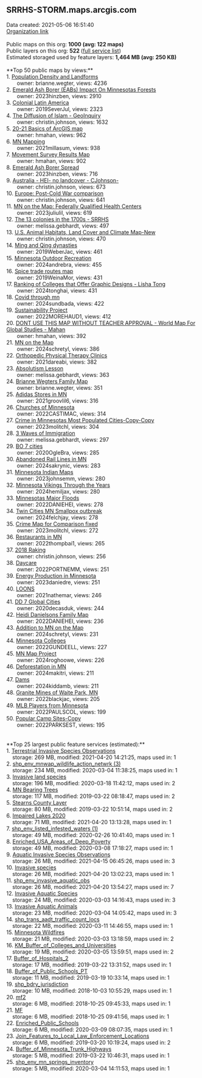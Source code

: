 <h2>SRRHS-STORM.maps.arcgis.com</h2> Data created: 2021-05-06 16:51:40 <br /><a target='new' href='https://SRRHS-STORM.maps.arcgis.com'>Organization link</a><br /><br />Public maps on this org: <b>1000 (avg: 122 maps)</b><br />Public layers on this org: <b>522 </b>(<a target='new' href='https://services.arcgis.com/YUrDaHsSsDgAfy4f/ArcGIS/rest/services'>full service list</a>)<br />Estimated storaged used by feature layers: <b>1,464 MB (avg: 250 KB)</b><br /><br />**Top 50 public maps by views:**<br />  1. <a target='new' href='https://www.arcgis.com/home/item.html?id=0e80b805042f46e0aacc420299dcb3cf'>Population Density and Landforms</a> <br />  &nbsp;&nbsp;&nbsp;&nbsp; &nbsp;&nbsp;owner: brianne.wegter, views: 4236<br />  2. <a target='new' href='https://www.arcgis.com/home/item.html?id=6aa8268edd024c8eba2cfecefc9dd960'>Emerald Ash Borer (EABs) Impact On Minnesotas Forests</a> <br />  &nbsp;&nbsp;&nbsp;&nbsp; &nbsp;&nbsp;owner: 2023hinzben, views: 2910<br />  3. <a target='new' href='https://www.arcgis.com/home/item.html?id=fa28c942a7904605b15a4cc8966cf687'>Colonial Latin America</a> <br />  &nbsp;&nbsp;&nbsp;&nbsp; &nbsp;&nbsp;owner: 2019SeverJul, views: 2323<br />  4. <a target='new' href='https://www.arcgis.com/home/item.html?id=e1a2d0729038424ab294a3000ad0941f'>The Diffusion of Islam - GeoInquiry</a> <br />  &nbsp;&nbsp;&nbsp;&nbsp; &nbsp;&nbsp;owner: christin.johnson, views: 1632<br />  5. <a target='new' href='https://www.arcgis.com/home/item.html?id=4f3f32c014ca486f9a0485608355395d'>20-21 Basics of ArcGIS map</a> <br />  &nbsp;&nbsp;&nbsp;&nbsp; &nbsp;&nbsp;owner: hmahan, views: 962<br />  6. <a target='new' href='https://www.arcgis.com/home/item.html?id=2d7457731571438a8472c798d5a89528'>MN Mapping</a> <br />  &nbsp;&nbsp;&nbsp;&nbsp; &nbsp;&nbsp;owner: 2021millasum, views: 938<br />  7. <a target='new' href='https://www.arcgis.com/home/item.html?id=6e403acbac6d48f888379b783caa0742'>Movement Survey Results Map</a> <br />  &nbsp;&nbsp;&nbsp;&nbsp; &nbsp;&nbsp;owner: hmahan, views: 902<br />  8. <a target='new' href='https://www.arcgis.com/home/item.html?id=27315ee356e348b2a81f7517964a27d7'>Emerald Ash Borer Spread</a> <br />  &nbsp;&nbsp;&nbsp;&nbsp; &nbsp;&nbsp;owner: 2023hinzben, views: 716<br />  9. <a target='new' href='https://www.arcgis.com/home/item.html?id=1f4a61ceead04319a3da376598f6853f'>Australia - HEI- no landcover - CJohnson-</a> <br />  &nbsp;&nbsp;&nbsp;&nbsp; &nbsp;&nbsp;owner: christin.johnson, views: 673<br />  10. <a target='new' href='https://www.arcgis.com/home/item.html?id=5d9189afd5ed4ea08d4064e953c7b172'>Europe: Post-Cold War comparison</a> <br />  &nbsp;&nbsp;&nbsp;&nbsp; &nbsp;&nbsp;owner: christin.johnson, views: 641<br />  11. <a target='new' href='https://www.arcgis.com/home/item.html?id=e6e97fcb07c146c296c4acbc04d38f52'>MN on the Map: Federally Qualified Health Centers</a> <br />  &nbsp;&nbsp;&nbsp;&nbsp; &nbsp;&nbsp;owner: 2023juliulil, views: 619<br />  12. <a target='new' href='https://www.arcgis.com/home/item.html?id=f3b5ad211b1343d7a14a07cccc9308ed'>The 13 colonies in the 1700s - SRRHS</a> <br />  &nbsp;&nbsp;&nbsp;&nbsp; &nbsp;&nbsp;owner: melissa.gebhardt, views: 497<br />  13. <a target='new' href='https://www.arcgis.com/home/item.html?id=8791e6b9c70a4ce9b9d85ad8a936eb8c'>U.S. Animal Habitats, Land Cover and Climate Map-New</a> <br />  &nbsp;&nbsp;&nbsp;&nbsp; &nbsp;&nbsp;owner: christin.johnson, views: 470<br />  14. <a target='new' href='https://www.arcgis.com/home/item.html?id=24f93e2ac8d74a3d828519ba0e7fd983'>Ming and Qing dynasties</a> <br />  &nbsp;&nbsp;&nbsp;&nbsp; &nbsp;&nbsp;owner: 2019WeberJac, views: 461<br />  15. <a target='new' href='https://www.arcgis.com/home/item.html?id=408b976ada1d4a359dc80fe6d44052f8'>Minnesota Outdoor Recreation</a> <br />  &nbsp;&nbsp;&nbsp;&nbsp; &nbsp;&nbsp;owner: 2024andrebra, views: 455<br />  16. <a target='new' href='https://www.arcgis.com/home/item.html?id=7947af0783a749ed87b9d7b6352e13fa'>Spice trade routes map</a> <br />  &nbsp;&nbsp;&nbsp;&nbsp; &nbsp;&nbsp;owner: 2019WeinaMor, views: 431<br />  17. <a target='new' href='https://www.arcgis.com/home/item.html?id=c139bae0e07d4e349aa4f27301ead262'>Ranking of Colleges that Offer Graphic Designs - Lisha Tong</a> <br />  &nbsp;&nbsp;&nbsp;&nbsp; &nbsp;&nbsp;owner: 2024tonghai, views: 431<br />  18. <a target='new' href='https://www.arcgis.com/home/item.html?id=c2db35ad04bc4b83bf4f621a93a5b884'>Covid through mn</a> <br />  &nbsp;&nbsp;&nbsp;&nbsp; &nbsp;&nbsp;owner: 2024sundbada, views: 422<br />  19. <a target='new' href='https://www.arcgis.com/home/item.html?id=3fa3cd9ae359403fb85bc90442d4133b'>Sustainability Project</a> <br />  &nbsp;&nbsp;&nbsp;&nbsp; &nbsp;&nbsp;owner: 2022MOREHAUD1, views: 412<br />  20. <a target='new' href='https://www.arcgis.com/home/item.html?id=55f3ebfe649b4213a43999aeffa6331d'>DONT USE THIS MAP WITHOUT TEACHER APPROVAL - World Map For Global Studies - Mahan</a> <br />  &nbsp;&nbsp;&nbsp;&nbsp; &nbsp;&nbsp;owner: hmahan, views: 392<br />  21. <a target='new' href='https://www.arcgis.com/home/item.html?id=23fb7b2d9ed94532b705407bbf65fbd4'>MN on the Map</a> <br />  &nbsp;&nbsp;&nbsp;&nbsp; &nbsp;&nbsp;owner: 2024schretyl, views: 386<br />  22. <a target='new' href='https://www.arcgis.com/home/item.html?id=299a8cc1a7f148e78924eb37ffcb9a74'>Orthopedic Physical Therapy Clinics</a> <br />  &nbsp;&nbsp;&nbsp;&nbsp; &nbsp;&nbsp;owner: 2021dareabi, views: 382<br />  23. <a target='new' href='https://www.arcgis.com/home/item.html?id=39db6f73bf274a9cbcb15d1f6ffc5164'>Absolutism Lesson</a> <br />  &nbsp;&nbsp;&nbsp;&nbsp; &nbsp;&nbsp;owner: melissa.gebhardt, views: 363<br />  24. <a target='new' href='https://www.arcgis.com/home/item.html?id=31d4e97a92854981bfb9f76924282ccb'>Brianne Wegters Family Map</a> <br />  &nbsp;&nbsp;&nbsp;&nbsp; &nbsp;&nbsp;owner: brianne.wegter, views: 351<br />  25. <a target='new' href='https://www.arcgis.com/home/item.html?id=f3b79c87f5b04f92bbc18c07bd76305b'>Adidas Stores in MN</a> <br />  &nbsp;&nbsp;&nbsp;&nbsp; &nbsp;&nbsp;owner: 2021groovlil6, views: 316<br />  26. <a target='new' href='https://www.arcgis.com/home/item.html?id=207289268c3842319f6a09cc77452b8c'>Churches of Minnesota</a> <br />  &nbsp;&nbsp;&nbsp;&nbsp; &nbsp;&nbsp;owner: 2022CASTIMAC, views: 314<br />  27. <a target='new' href='https://www.arcgis.com/home/item.html?id=269ad4577a764b41979a6f9a26bdc514'>Crime in Minnesotas Most Populated Cities-Copy-Copy</a> <br />  &nbsp;&nbsp;&nbsp;&nbsp; &nbsp;&nbsp;owner: 2023molitchl, views: 304<br />  28. <a target='new' href='https://www.arcgis.com/home/item.html?id=71651d405ada4d8288286e49a687d679'>3 Waves of Immigration</a> <br />  &nbsp;&nbsp;&nbsp;&nbsp; &nbsp;&nbsp;owner: melissa.gebhardt, views: 297<br />  29. <a target='new' href='https://www.arcgis.com/home/item.html?id=cde9e89d3dfe4179b9eb172e84d53046'>BO 7 cities</a> <br />  &nbsp;&nbsp;&nbsp;&nbsp; &nbsp;&nbsp;owner: 2020OgleBra, views: 285<br />  30. <a target='new' href='https://www.arcgis.com/home/item.html?id=6343cfb5119e47798407fbcf4881f0dc'>Abandoned Rail Lines in MN</a> <br />  &nbsp;&nbsp;&nbsp;&nbsp; &nbsp;&nbsp;owner: 2024sakrynic, views: 283<br />  31. <a target='new' href='https://www.arcgis.com/home/item.html?id=0307b0055ea84d33a41c7cb89a8252e7'>Minnesota Indian Maps</a> <br />  &nbsp;&nbsp;&nbsp;&nbsp; &nbsp;&nbsp;owner: 2023johnsemm, views: 280<br />  32. <a target='new' href='https://www.arcgis.com/home/item.html?id=6eeb4d27f20c4d029b1dc273e247a6e2'>Minnesota Vikings Through the Years</a> <br />  &nbsp;&nbsp;&nbsp;&nbsp; &nbsp;&nbsp;owner: 2024hemiljax, views: 280<br />  33. <a target='new' href='https://www.arcgis.com/home/item.html?id=6f2ec76e60644e7ea17abaeb40870108'>Minnesotas Major Floods</a> <br />  &nbsp;&nbsp;&nbsp;&nbsp; &nbsp;&nbsp;owner: 2022DANIEHEI, views: 278<br />  34. <a target='new' href='https://www.arcgis.com/home/item.html?id=955e37f092a849d6b94d5e2e0952e255'>Twin Cities MN Smallpox outbreak</a> <br />  &nbsp;&nbsp;&nbsp;&nbsp; &nbsp;&nbsp;owner: 2024felchjay, views: 278<br />  35. <a target='new' href='https://www.arcgis.com/home/item.html?id=5a7d5497120c4dddb105914c6aa268f4'>Crime Map for Comparison fixed</a> <br />  &nbsp;&nbsp;&nbsp;&nbsp; &nbsp;&nbsp;owner: 2023molitchl, views: 272<br />  36. <a target='new' href='https://www.arcgis.com/home/item.html?id=26aa02b790e94c7a84175df93b977ebd'> Restaurants in MN</a> <br />  &nbsp;&nbsp;&nbsp;&nbsp; &nbsp;&nbsp;owner: 2022thompbai1, views: 265<br />  37. <a target='new' href='https://www.arcgis.com/home/item.html?id=a5a7c458475d4b24894d10663be3ac08'>2018 Raking</a> <br />  &nbsp;&nbsp;&nbsp;&nbsp; &nbsp;&nbsp;owner: christin.johnson, views: 256<br />  38. <a target='new' href='https://www.arcgis.com/home/item.html?id=aa092fbcc3334f888d28f4c55ac709ea'>Daycare</a> <br />  &nbsp;&nbsp;&nbsp;&nbsp; &nbsp;&nbsp;owner: 2022PORTNEMM, views: 251<br />  39. <a target='new' href='https://www.arcgis.com/home/item.html?id=979281d1391e4b5b8e2361b9e3b2fd7b'>Energy Production in Minnesota</a> <br />  &nbsp;&nbsp;&nbsp;&nbsp; &nbsp;&nbsp;owner: 2023daniedre, views: 251<br />  40. <a target='new' href='https://www.arcgis.com/home/item.html?id=e14e08252e354984ab68b7e11f29f5cc'>LOONS</a> <br />  &nbsp;&nbsp;&nbsp;&nbsp; &nbsp;&nbsp;owner: 2021nathemar, views: 246<br />  41. <a target='new' href='https://www.arcgis.com/home/item.html?id=e6e5e77b5c664bb9b159be1ebe0ef34e'>DD 7 Global Cities</a> <br />  &nbsp;&nbsp;&nbsp;&nbsp; &nbsp;&nbsp;owner: 2020decasduk, views: 244<br />  42. <a target='new' href='https://www.arcgis.com/home/item.html?id=ad403283dc05403a809a30b3f590b8fb'>Heidi Danielsons Family Map</a> <br />  &nbsp;&nbsp;&nbsp;&nbsp; &nbsp;&nbsp;owner: 2022DANIEHEI, views: 236<br />  43. <a target='new' href='https://www.arcgis.com/home/item.html?id=56923a9c4f3848ab85dfab2364fed462'>Addition to MN on the Map</a> <br />  &nbsp;&nbsp;&nbsp;&nbsp; &nbsp;&nbsp;owner: 2024schretyl, views: 231<br />  44. <a target='new' href='https://www.arcgis.com/home/item.html?id=502a60d7ae374946b9c7fa2a4dbf939a'>Minnesota Colleges </a> <br />  &nbsp;&nbsp;&nbsp;&nbsp; &nbsp;&nbsp;owner: 2022GUNDEELL, views: 227<br />  45. <a target='new' href='https://www.arcgis.com/home/item.html?id=09a4d5559ec74c60878b41e2293a60a1'>MN Map Project</a> <br />  &nbsp;&nbsp;&nbsp;&nbsp; &nbsp;&nbsp;owner: 2024roghoowe, views: 226<br />  46. <a target='new' href='https://www.arcgis.com/home/item.html?id=9b7be7a6b90342aba09c3f0fa9e5726e'>Deforestation in MN</a> <br />  &nbsp;&nbsp;&nbsp;&nbsp; &nbsp;&nbsp;owner: 2024makitri, views: 211<br />  47. <a target='new' href='https://www.arcgis.com/home/item.html?id=3a4b09a5678b4e2a98e322207baf7b64'>Dams</a> <br />  &nbsp;&nbsp;&nbsp;&nbsp; &nbsp;&nbsp;owner: 2024kiddamb, views: 211<br />  48. <a target='new' href='https://www.arcgis.com/home/item.html?id=5be0dcf87dca4efd841d68b53775378a'>Granite Mines of Waite Park, MN</a> <br />  &nbsp;&nbsp;&nbsp;&nbsp; &nbsp;&nbsp;owner: 2022blackjac, views: 205<br />  49. <a target='new' href='https://www.arcgis.com/home/item.html?id=7f1d00a3d21b45768e1546d45b428942'>MLB Players from Minnesota</a> <br />  &nbsp;&nbsp;&nbsp;&nbsp; &nbsp;&nbsp;owner: 2022PAULSCOL, views: 199<br />  50. <a target='new' href='https://www.arcgis.com/home/item.html?id=761071320d2041d298af191f07c3065f'>Popular Camp Sites-Copy</a> <br />  &nbsp;&nbsp;&nbsp;&nbsp; &nbsp;&nbsp;owner: 2022PARKSEST, views: 195<br /><br /><br />**Top 25 largest public feature services (estimated):**<br /> 1. <a target='new' href='https://www.arcgis.com/home/item.html?id=82ebdec933604f3ca74c65a3f51aa829'>Terrestrial Invasive Species Observations</a><br /> &nbsp;&nbsp;&nbsp;&nbsp;storage: 269 MB, modified: 2021-04-20 14:21:25, maps used in: 1<br /> 2. <a target='new' href='https://www.arcgis.com/home/item.html?id=602d0497d12d481bb5da3162beacddd9'>shp_env_mnwap_wildlife_action_netwrk (3)</a><br /> &nbsp;&nbsp;&nbsp;&nbsp;storage: 234 MB, modified: 2020-03-04 11:38:25, maps used in: 1<br /> 3. <a target='new' href='https://www.arcgis.com/home/item.html?id=58d9b5cf495b4fb6933c0b8ce8bbc2bc'>Invasive land species</a><br /> &nbsp;&nbsp;&nbsp;&nbsp;storage: 196 MB, modified: 2020-03-18 11:42:12, maps used in: 2<br /> 4. <a target='new' href='https://www.arcgis.com/home/item.html?id=c5092eadb1494bb4afd5347819a00597'>MN Bearing Trees</a><br /> &nbsp;&nbsp;&nbsp;&nbsp;storage: 117 MB, modified: 2019-03-22 08:18:47, maps used in: 2<br /> 5. <a target='new' href='https://www.arcgis.com/home/item.html?id=a3b98c425b7a4bdf9bb8be490e6279bc'>Stearns County Layer</a><br /> &nbsp;&nbsp;&nbsp;&nbsp;storage: 80 MB, modified: 2019-03-22 10:51:14, maps used in: 2<br /> 6. <a target='new' href='https://www.arcgis.com/home/item.html?id=9da4dc8b47744dc8a1bad770aef77edd'>Impaired Lakes 2020</a><br /> &nbsp;&nbsp;&nbsp;&nbsp;storage: 71 MB, modified: 2021-04-20 13:13:28, maps used in: 1<br /> 7. <a target='new' href='https://www.arcgis.com/home/item.html?id=aa456e7aec7942f5aa9eec842dc08500'>shp_env_listed_infested_waters (1)</a><br /> &nbsp;&nbsp;&nbsp;&nbsp;storage: 49 MB, modified: 2020-02-26 10:41:40, maps used in: 1<br /> 8. <a target='new' href='https://www.arcgis.com/home/item.html?id=552606d83622455fb2c56464e9909f14'>Enriched_USA_Areas_of_Deep_Poverty</a><br /> &nbsp;&nbsp;&nbsp;&nbsp;storage: 49 MB, modified: 2020-03-08 17:18:27, maps used in: 1<br /> 9. <a target='new' href='https://www.arcgis.com/home/item.html?id=d93216f5ef664ae7aac45d63b4f667a3'>Aquatic Invasive Species Observations</a><br /> &nbsp;&nbsp;&nbsp;&nbsp;storage: 26 MB, modified: 2021-04-15 06:45:26, maps used in: 3<br /> 10. <a target='new' href='https://www.arcgis.com/home/item.html?id=e5735fd854cc4fdd9ae927a88961e46e'>Invasive species</a><br /> &nbsp;&nbsp;&nbsp;&nbsp;storage: 26 MB, modified: 2021-04-20 13:02:23, maps used in: 1<br /> 11. <a target='new' href='https://www.arcgis.com/home/item.html?id=f6afa81650f94eebb8cb00ddfe97ebc8'>shp_env_invasive_aquatic_obs</a><br /> &nbsp;&nbsp;&nbsp;&nbsp;storage: 26 MB, modified: 2021-04-20 13:54:27, maps used in: 7<br /> 12. <a target='new' href='https://www.arcgis.com/home/item.html?id=32a27c0cab64454380daa17a4c29e274'>Invasive Aquatic Species</a><br /> &nbsp;&nbsp;&nbsp;&nbsp;storage: 24 MB, modified: 2020-03-03 14:16:43, maps used in: 3<br /> 13. <a target='new' href='https://www.arcgis.com/home/item.html?id=613cb40127d74fca92742f5c42c4a03c'>Invasive Aquatic Animals</a><br /> &nbsp;&nbsp;&nbsp;&nbsp;storage: 23 MB, modified: 2020-03-04 14:05:42, maps used in: 3<br /> 14. <a target='new' href='https://www.arcgis.com/home/item.html?id=804ce8e4e1644848a5812cc4c40ede4d'>shp_trans_aadt_traffic_count_locs</a><br /> &nbsp;&nbsp;&nbsp;&nbsp;storage: 22 MB, modified: 2020-03-11 14:46:55, maps used in: 1<br /> 15. <a target='new' href='https://www.arcgis.com/home/item.html?id=23c3040330914bf3a8cae473b66e7022'>Minnesota Wildfires</a><br /> &nbsp;&nbsp;&nbsp;&nbsp;storage: 21 MB, modified: 2020-03-03 13:18:59, maps used in: 2<br /> 16. <a target='new' href='https://www.arcgis.com/home/item.html?id=8e0bfd60b01644749e0af3e24067734e'>KM_Buffer_of_Colleges_and_Universities</a><br /> &nbsp;&nbsp;&nbsp;&nbsp;storage: 19 MB, modified: 2020-03-05 13:59:51, maps used in: 2<br /> 17. <a target='new' href='https://www.arcgis.com/home/item.html?id=7ff6749def4f441e8d4389febbc8f931'>Buffer_of_Hospitals_2</a><br /> &nbsp;&nbsp;&nbsp;&nbsp;storage: 17 MB, modified: 2019-03-22 13:31:52, maps used in: 1<br /> 18. <a target='new' href='https://www.arcgis.com/home/item.html?id=6e4cee000db14c46b127cf692f352281'>Buffer_of_Public_Schools_PT</a><br /> &nbsp;&nbsp;&nbsp;&nbsp;storage: 11 MB, modified: 2019-03-19 10:33:14, maps used in: 1<br /> 19. <a target='new' href='https://www.arcgis.com/home/item.html?id=3748ca859db04ff195b17c07338d3511'>shp_bdry_jurisdiction</a><br /> &nbsp;&nbsp;&nbsp;&nbsp;storage: 10 MB, modified: 2018-10-03 10:55:29, maps used in: 1<br /> 20. <a target='new' href='https://www.arcgis.com/home/item.html?id=d347a0b329304c5d9c6daf01bc3eff1b'>mf2</a><br /> &nbsp;&nbsp;&nbsp;&nbsp;storage: 6 MB, modified: 2018-10-25 09:45:33, maps used in: 1<br /> 21. <a target='new' href='https://www.arcgis.com/home/item.html?id=e2930bdd975a488ea4f7a463cef9a47e'>MF</a><br /> &nbsp;&nbsp;&nbsp;&nbsp;storage: 6 MB, modified: 2018-10-25 09:41:56, maps used in: 1<br /> 22. <a target='new' href='https://www.arcgis.com/home/item.html?id=ee709e1d0a294d57ae0c1587eb02a7c1'>Enriched_Public_Schools</a><br /> &nbsp;&nbsp;&nbsp;&nbsp;storage: 6 MB, modified: 2020-03-09 08:07:35, maps used in: 1<br /> 23. <a target='new' href='https://www.arcgis.com/home/item.html?id=a749d6bcdcef4b4388dc95a0193b8d53'>Join_Features_to_Local_Law_Enforcement_Locations</a><br /> &nbsp;&nbsp;&nbsp;&nbsp;storage: 6 MB, modified: 2019-03-20 10:19:24, maps used in: 2<br /> 24. <a target='new' href='https://www.arcgis.com/home/item.html?id=bd655c1433444d1a94e631d4aa6b783a'>Buffer_of_Minnesota_Trunk_Highways</a><br /> &nbsp;&nbsp;&nbsp;&nbsp;storage: 5 MB, modified: 2019-03-22 10:46:31, maps used in: 1<br /> 25. <a target='new' href='https://www.arcgis.com/home/item.html?id=8f9c1202f34a401e9a58e32421712c5b'>shp_env_mn_springs_inventory</a><br /> &nbsp;&nbsp;&nbsp;&nbsp;storage: 5 MB, modified: 2020-03-04 14:11:53, maps used in: 1<br />